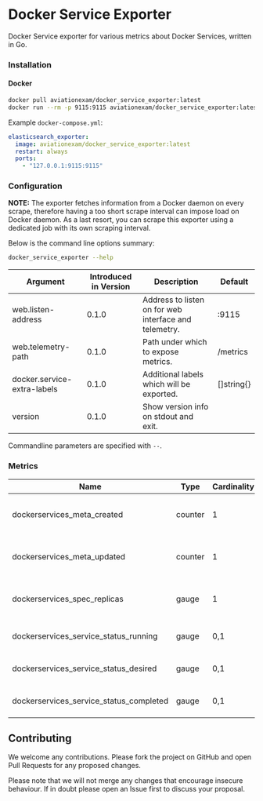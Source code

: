 # Docker Service Exporter

Docker Service exporter for various metrics about Docker Services, written in Go.

### Installation

#### Docker

```bash
docker pull aviationexam/docker_service_exporter:latest
docker run --rm -p 9115:9115 aviationexam/docker_service_exporter:latest
```

Example `docker-compose.yml`:

```yaml
elasticsearch_exporter:
  image: aviationexam/docker_service_exporter:latest
  restart: always
  ports:
    - "127.0.0.1:9115:9115"
```

### Configuration

**NOTE:** The exporter fetches information from a Docker daemon on every scrape, therefore having a too short scrape
interval can impose load on Docker daemon. As a last resort, you can scrape this exporter using a dedicated job with its
own scraping interval.

Below is the command line options summary:

```bash
docker_service_exporter --help
```

| Argument                    | Introduced in Version | Description                                           | Default    |
|-----------------------------|-----------------------|-------------------------------------------------------|------------|
| web.listen-address          | 0.1.0                 | Address to listen on for web interface and telemetry. | :9115      |
| web.telemetry-path          | 0.1.0                 | Path under which to expose metrics.                   | /metrics   |
| docker.service-extra-labels | 0.1.0                 | Additional labels which will be exported.             | []string{} |
| version                     | 0.1.0                 | Show version info on stdout and exit.                 |            |

Commandline parameters are specified with `--`.

### Metrics

| Name                                    | Type    | Cardinality | Help                                  |
|-----------------------------------------|---------|-------------|---------------------------------------|
| dockerservices_meta_created             | counter | 1           | Unix time with milliseconds precision |
| dockerservices_meta_updated             | counter | 1           | Unix time with milliseconds precision |
| dockerservices_spec_replicas            | gauge   | 1           | Required number of service replicas   |
| dockerservices_service_status_running   | gauge   | 0,1         | Actually running services             |
| dockerservices_service_status_desired   | gauge   | 0,1         | Desired number of tasks               |
| dockerservices_service_status_completed | gauge   | 0,1         | Completed number of tasks             |

## Contributing

We welcome any contributions. Please fork the project on GitHub and open
Pull Requests for any proposed changes.

Please note that we will not merge any changes that encourage insecure
behaviour. If in doubt please open an Issue first to discuss your proposal.
